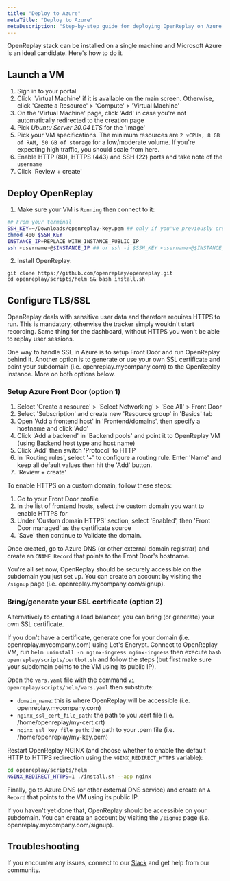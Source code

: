 ```yaml
---
title: "Deploy to Azure"
metaTitle: "Deploy to Azure"
metaDescription: "Step-by-step guide for deploying OpenReplay on Azure."
---
```


OpenReplay stack can be installed on a single machine and Microsoft Azure is an ideal candidate. Here's how to do it.

## Launch a VM

1. Sign in to your portal
2. Click 'Virtual Machine' if it is available on the main screen. Otherwise, click 'Create a Resource' > 'Compute' > 'Virtual Machine'
3. On the 'Virtual Machine' page, click 'Add' in case you're not automatically redirected to the creation page
4. Pick *Ubuntu Server 20.04 LTS* for the 'Image'
4. Pick your VM specifications. The minimum resources are `2 vCPUs, 8 GB of RAM, 50 GB of storage` for a low/moderate volume. If you're expecting high traffic, you should scale from here.
5. Enable HTTP (80), HTTPS (443) and SSH (22) ports and take note of the `username`
6. Click 'Review + create'

## Deploy OpenReplay

1. Make sure your VM is `Running` then connect to it:

```bash
## From your terminal
SSH_KEY=~/Downloads/openreplay-key.pem ## only if you've previously created an SSH key
chmod 400 $SSH_KEY
INSTANCE_IP=REPLACE_WITH_INSTANCE_PUBLIC_IP
ssh <username>@$INSTANCE_IP ## or ssh -i $SSH_KEY <username>@$INSTANCE_IP if you have a key
```

2. Install OpenReplay:

```shell-sessio
git clone https://github.com/openreplay/openreplay.git
cd openreplay/scripts/helm && bash install.sh
```

## Configure TLS/SSL

OpenReplay deals with sensitive user data and therefore requires HTTPS to run. This is mandatory, otherwise the tracker simply wouldn't start recording. Same thing for the dashboard, without HTTPS you won't be able to replay user sessions.

One way to handle SSL in Azure is to setup Front Door and run OpenReplay behind it. Another option is to generate or use your own SSL certificate and point your subdomain (i.e. openreplay.mycompany.com) to the OpenReplay instance. More on both options below.

### Setup Azure Front Door (option 1)

1. Select 'Create a resource' > 'Select Networking' > 'See All' > Front Door
2. Select 'Subscription' and create new 'Resource group' in 'Basics' tab
3. Open 'Add a frontend host' in 'Frontend/domains', then specify a hostname and click 'Add'
4. Click 'Add a backend' in 'Backend pools' and point it to OpenReplay VM (using Backend host type and host name)
5. Click 'Add' then switch 'Protocol' to HTTP
6. In 'Routing rules', select '+' to configure a routing rule. Enter 'Name' and keep all default values then hit the 'Add' button.
7. 'Review + create'

To enable HTTPS on a custom domain, follow these steps:
1. Go to your Front Door profile
2. In the list of frontend hosts, select the custom domain you want to enable HTTPS for
3. Under 'Custom domain HTTPS' section, select 'Enabled', then 'Front Door managed' as the certificate source
4. 'Save' then continue to Validate the domain.

Once created, go to Azure DNS (or other external domain registrar) and create an `CNAME Record` that points to the Front Door's hostname.

You're all set now, OpenReplay should be securely accessible on the subdomain you just set up. You can create an account by visiting the `/signup` page (i.e. openreplay.mycompany.com/signup).

### Bring/generate your SSL certificate (option 2)

Alternatively to creating a load balancer, you can bring (or generate) your own SSL certificate.

If you don't have a certificate, generate one for your domain (i.e. openreplay.mycompany.com) using Let's Encrypt. Connect to OpenReplay VM, run `helm uninstall -n nginx-ingress nginx-ingress` then execute `bash openreplay/scripts/certbot.sh` and follow the steps (but first make sure your subdomain points to the VM using its public IP).

Open the `vars.yaml` file with the command `vi openreplay/scripts/helm/vars.yaml` then substitute:
- `domain_name`: this is where OpenReplay will be accessible (i.e. openreplay.mycompany.com)
- `nginx_ssl_cert_file_path`: the path to you .cert file (i.e. /home/openreplay/my-cert.crt)
- `nginx_ssl_key_file_path`: the path to your .pem file (i.e. /home/openreplay/my-key.pem)

Restart OpenReplay NGINX (and choose whether to enable the default HTTP to HTTPS redirection using the `NGINX_REDIRECT_HTTPS` variable):

```bash
cd openreplay/scripts/helm
NGINX_REDIRECT_HTTPS=1 ./install.sh --app nginx
```

Finally, go to Azure DNS (or other external DNS service) and create an `A Record` that points to the VM using its public IP.

If you haven't yet done that, OpenReplay should be accessible on your subdomain. You can create an account by visiting the `/signup` page (i.e. openreplay.mycompany.com/signup).

## Troubleshooting

If you encounter any issues, connect to our [Slack](https://slack.openreplay.com) and get help from our community.
